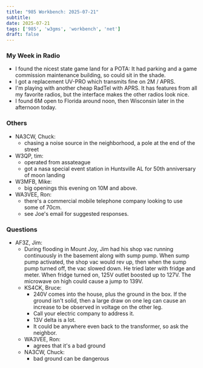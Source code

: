```yaml
---
title: "985 Workbench: 2025-07-21"
subtitle:
date: 2025-07-21
tags: ['985', 'w3gms', 'workbench', 'net']
draft: false
---
```


### My Week in Radio
- I found the nicest state game land for a POTA:
  It had parking and a game commission maintenance building,
  so could sit in the shade.
- I got a replacement UV-PRO
  which transmits fine on 2M / APRS.
- I'm playing with another cheap RadTel with APRS.
  It has features from all my favorite radios,
  but the interface makes the other radios look nice.
- I found 6M open to Florida around noon,
  then Wisconsin later in the afternoon today.

### Others
- NA3CW, Chuck:
  - chasing a noise source in the neighborhood,
    a pole at the end of the street
- W3QP, tim:
  - operated  from assateague
  - got a nasa special event station in Huntsville AL
    for 50th anniversary of moon landing
- W3MFB, Mike:
  - big openings this evening on 10M and above.
- WA3VEE, Ron:
  - there's a commercial mobile telephone company looking
    to use some of 70cm.
  - see Joe's email for suggested responses.
### Questions
- AF3Z, Jim:
  - During flooding in Mount Joy,
    Jim had his shop vac running continuously
    in the basement along with sump pump.
    When sump pump activated,
    the shop vac would rev up,
    then when the sump pump turned off,
    the vac slowed down.
    He tried later with fridge and meter.
    When fridge turned on,
    125V outlet boosted up to 127V.
    The microwave on high could cause a jump to 139V.
  - KS4CK, Bruce:
    - 240V comes into the house, plus the ground in the box.
      If the ground isn't solid,
      then a large draw on one leg can cause
      an increase to be observed in voltage
      on the other leg.
    - Call your electric company to address it.
    - 13V delta is a lot.
    - It could be anywhere even back to the transformer,
      so ask the neighbor.
  - WA3VEE, Ron:
    - agrees that it's a bad ground
  - NA3CW, Chuck:
    - bad ground can be dangerous

<!--more-->
